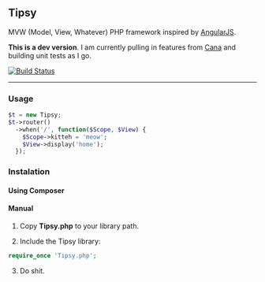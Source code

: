 Tipsy
-----

MVW (Model, View, Whatever) PHP framework inspired by [AngularJS](https://angularjs.org/).


**This is a dev version**. I am currently pulling in features from [Cana](http://cana.la/) and building unit tests as I go.


[![Build Status](https://travis-ci.org/arzynik/Tipsy.svg?branch=master)](https://travis-ci.org/arzynik/Tipsy)


---

### Usage

```php
$t = new Tipsy;
$t->router()
  ->when('/', function($Scope, $View) {
    $Scope->kitteh = 'meow';
    $View->display('home');
  });
```

### Instalation

#### Using Composer

#### Manual

1. Copy **Tipsy.php** to your library path.

2. Include the Tipsy library:

```php
require_once 'Tipsy.php';
```

3. Do shit.

